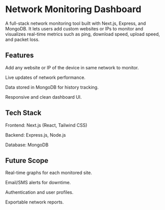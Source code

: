 # Network Monitoring Dashboard

A full-stack network monitoring tool built with Next.js, Express, and MongoDB.
It lets users add custom websites or IPs to monitor and visualizes real-time metrics such as ping, download speed, upload speed, and packet loss.

## Features

Add any website or IP of the device in same network to monitor.

Live updates of network performance.

Data stored in MongoDB for history tracking.

Responsive and clean dashboard UI.

## Tech Stack

Frontend: Next.js (React, Tailwind CSS)

Backend: Express.js, Node.js

Database: MongoDB

## Future Scope

Real-time graphs for each monitored site.

Email/SMS alerts for downtime.

Authentication and user profiles.

Exportable network reports.
